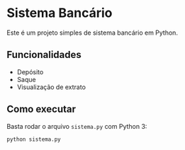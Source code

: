 # Sistema Bancário

Este é um projeto simples de sistema bancário em Python.

## Funcionalidades

- Depósito
- Saque
- Visualização de extrato

## Como executar

Basta rodar o arquivo `sistema.py` com Python 3:

```bash
python sistema.py

